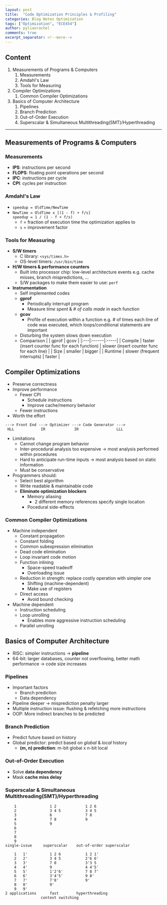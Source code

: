 ```yaml
---
layout: post
title:  "Code Optimization Principles & Profiling"
categories: Blog Notes Optimization
tags: ["Optimization", "ECE454"]
author: pyliaorachel
comments: true
excerpt_separator: <!--more-->
---
```


## Content

1. Measurements of Programs & Computers
	1. Measurements
	2. Amdahl's Law
	3. Tools for Measuring
2. Compiler Optimizations
	1. Common Compiler Optimizations
3. Basics of Computer Architecture
	1. Pipelines
	2. Branch Prediction
	3. Out-of-Order Execution
	4. Superscalar & Simultaneous Multithreading(SMT)/Hyperthreading

<!--more-->
---
## Measurements of Programs & Computers

### Measurements

- __IPS__: instructions per second
- __FLOPS__: floating point operations per second
- __IPC__: instructions per cycle
- __CPI__: cycles per instruction

### Amdahl's Law

- `speedup = OldTime/NewTime`
- `NewTime = OldTime x [(1 - f) + f/s]`  
  `speedup = 1 / (1 - f + f/s)`
	- `f` = fraction of execution time the optimization applies to
	- `s` = improvement factor

### Tools for Measuring

- __S/W timers__
	- C library: `<sys/times.h>`
	- OS-level timers: `/usr/bin/time`
- __H/W timers & performance counters__
	- Built into processor chip: low-level architecture events e.g. cache misses, branch mispredictions, ...
	- S/W packages to make them easier to use: `perf`
- __Instrumentation__
	- Self implemented codes
	- __gprof__
		- Periodically interrupt program
		- Measure _time spent_ & _# of calls made_ in each function
	- __gcov__
		- Profile of execution within a function e.g. # of times each line of code was executed, which loops/conditional statements are important
	- Disturbing the system slows down execution
	- Comparison
	|    | gprof | gcov |
	|:---|:------|:-----|
	| Compile | faster (insert counter func for each function) | slower (insert counter func for each line) |
	| Size | smaller | bigger |
	| Runtime | slower (frequent interrupts) | faster |

## Compiler Optimizations

- Preserve correctness
- Improve performance
	- Fewer CPI
		- Schedule instructions
		- Improve cache/memory behavior
	- Fewer instructions
- Worth the effort

```
---> Front End ---> Optimizer ---> Code Generator --->
 HLL			IR			   IR				  LLL
```

- Limitations
	- Cannot change program behavior
	- Inter-procedural analysis too expensive -> most analysis performed within procedures
	- Hard to anticipate run-time inputs -> most analysis based on static information
	- Must be conservative
- Programmers should:
	- Select best algorithm
	- Write readable & maintainable code
	- __Eliminate optimization blockers__
		- Memory aliasing
			- 2 different memory references specify single location
		- Pocedural side-effects

### Common Compiler Optimizations

- Machine independent
	- Constant propagation
	- Constant folding
	- Common subexpression elimination
	- Dead code elimination
	- Loop invariant code motion
	- Function inlining
		- Space-speed tradeoff
		- Overloading issue
	- Reduction in strength: replace costly operation with simpler one
		- Shifting (machine-dependent)
		- Make use of registers
	- Direct access
		- Avoid bound checking
- Machine dependent
	- Instruction scheduling
	- Loop unrolling
		- Enables more aggressive instruction scheduling
	- Parallel unrolling

## Basics of Computer Architecture

- RISC: simpler instructions -> __pipeline__
- 64-bit: larger databases, counter not overflowing, better math performance -> code size increases

### Pipelines

- Important factors
	- Branch prediction
	- Data dependency
- Pipeline deeper -> misprediction penalty larger
- Multiple instruction issue: flushing & refetching more instructions
- OOP: More indirect branches to be predicted

### Branch Prediction

- Predict future based on history
- Global predictor: predict based on _global_ & _local_ history
	- __(m, n) prediction__: m-bit global x n-bit local

### Out-of-Order Execution

- Solve __data dependency__
- Mask __cache miss delay__

### Superscalar & Simultaneous Multithreading(SMT)/Hyperthreading

```
	1				1 2				1 2 6
	2				3 4 5			3 4 5	
	3				6				7 8
	4				7 8				9
	5				9
	6
	7
	8
	9
single-issue	 superscalar	out-of-order superscalar

	1	1'			1 2 6			1 2 1'
	2	2'			3 4 5			2'6 6'
	3	3'			7 8				3'3 5
	4	4'			9				4 4'5'
	5	5'			1'2'6'			7 8 7'
	6	6'			3'4'5'			9 8'
	7	7'			7'8'			9'
	8	8'			9'
	9	9'
2 applications		fast 		hyperthreading
				context switching
```

















